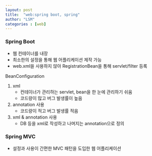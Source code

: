 ```yaml
---
layout: post
title:  "web:spring boot, spring"
author: "LSM"
categories : [web]
---
```


### Spring Boot
- 웹 컨테이너를 내장
- 최소한의 설정을 통해 웹 어플리케이션 제작 가능
- web.xml을 사용하지 않아 RegistrationBean을 통해 servlet/filter 등록

BeanConfiguration
1. xml
	- 컨테이너가 관리하는 servlet, bean을 한 눈에 관리하기 쉬움
	- 코드량이 많고 버그 발생률이 높음
2. annotation 사용
	- 코드량이 적고 버그 발생률 적음
3. xml & annotation 사용
	- DB 등을 xml로 작성하고 나머지는 annotation으로 정의

### Spring MVC
- 설정과 사용이 간편한 MVC 패턴을 도입한 웹 어플리케이션